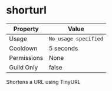 # shorturl

| Property | Value |
|----------|-------|
| Usage | `No usage specified` |
| Cooldown | 5 seconds |
| Permissions | None |
| Guild Only | false |

Shortens a URL using TinyURL
